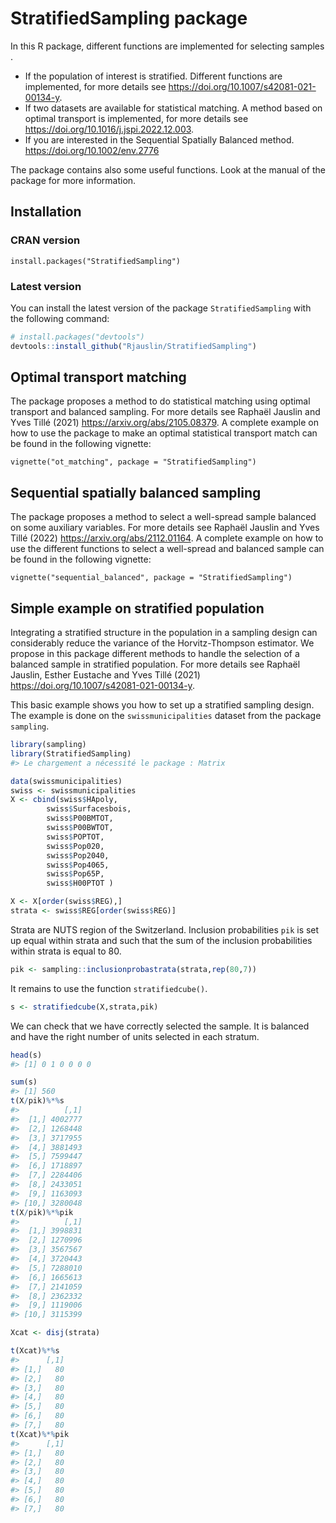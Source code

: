 
<!-- README.md is generated from README.Rmd. Please edit that file -->

# StratifiedSampling package

In this R package, different functions are implemented for selecting
samples .

- If the population of interest is stratified. Different functions are
  implemented, for more details see
  <https://doi.org/10.1007/s42081-021-00134-y>.
- If two datasets are available for statistical matching. A method based
  on optimal transport is implemented, for more details see
  <https://doi.org/10.1016/j.jspi.2022.12.003>.
- If you are interested in the Sequential Spatially Balanced method.
  <https://doi.org/10.1002/env.2776>

The package contains also some useful functions. Look at the manual of
the package for more information.

## Installation

### CRAN version

    install.packages("StratifiedSampling")

### Latest version

You can install the latest version of the package `StratifiedSampling`
with the following command:

``` r
# install.packages("devtools")
devtools::install_github("Rjauslin/StratifiedSampling")
```

## Optimal transport matching

The package proposes a method to do statistical matching using optimal
transport and balanced sampling. For more details see Raphaël Jauslin
and Yves Tillé (2021) <https://arxiv.org/abs/2105.08379>. A complete
example on how to use the package to make an optimal statistical
transport match can be found in the following vignette:

    vignette("ot_matching", package = "StratifiedSampling")

## Sequential spatially balanced sampling

The package proposes a method to select a well-spread sample balanced on
some auxiliary variables. For more details see Raphaël Jauslin and Yves
Tillé (2022) <https://arxiv.org/abs/2112.01164>. A complete example on
how to use the different functions to select a well-spread and balanced
sample can be found in the following vignette:

    vignette("sequential_balanced", package = "StratifiedSampling")

## Simple example on stratified population

Integrating a stratified structure in the population in a sampling
design can considerably reduce the variance of the Horvitz-Thompson
estimator. We propose in this package different methods to handle the
selection of a balanced sample in stratified population. For more
details see Raphaël Jauslin, Esther Eustache and Yves Tillé (2021)
<https://doi.org/10.1007/s42081-021-00134-y>.

This basic example shows you how to set up a stratified sampling design.
The example is done on the `swissmunicipalities` dataset from the
package `sampling`.

``` r
library(sampling)
library(StratifiedSampling)
#> Le chargement a nécessité le package : Matrix

data(swissmunicipalities)
swiss <- swissmunicipalities
X <- cbind(swiss$HApoly,
        swiss$Surfacesbois,
        swiss$P00BMTOT,
        swiss$P00BWTOT,
        swiss$POPTOT,
        swiss$Pop020,
        swiss$Pop2040,
        swiss$Pop4065,
        swiss$Pop65P,
        swiss$H00PTOT )

X <- X[order(swiss$REG),]
strata <- swiss$REG[order(swiss$REG)]
```

Strata are NUTS region of the Switzerland. Inclusion probabilities `pik`
is set up equal within strata and such that the sum of the inclusion
probabilities within strata is equal to 80.

``` r
pik <- sampling::inclusionprobastrata(strata,rep(80,7))
```

It remains to use the function `stratifiedcube()`.

``` r
s <- stratifiedcube(X,strata,pik)
```

We can check that we have correctly selected the sample. It is balanced
and have the right number of units selected in each stratum.

``` r
head(s)
#> [1] 0 1 0 0 0 0

sum(s)
#> [1] 560
t(X/pik)%*%s
#>          [,1]
#>  [1,] 4002777
#>  [2,] 1268448
#>  [3,] 3717955
#>  [4,] 3881493
#>  [5,] 7599447
#>  [6,] 1718897
#>  [7,] 2284406
#>  [8,] 2433051
#>  [9,] 1163093
#> [10,] 3280048
t(X/pik)%*%pik
#>          [,1]
#>  [1,] 3998831
#>  [2,] 1270996
#>  [3,] 3567567
#>  [4,] 3720443
#>  [5,] 7288010
#>  [6,] 1665613
#>  [7,] 2141059
#>  [8,] 2362332
#>  [9,] 1119006
#> [10,] 3115399

Xcat <- disj(strata)

t(Xcat)%*%s
#>      [,1]
#> [1,]   80
#> [2,]   80
#> [3,]   80
#> [4,]   80
#> [5,]   80
#> [6,]   80
#> [7,]   80
t(Xcat)%*%pik
#>      [,1]
#> [1,]   80
#> [2,]   80
#> [3,]   80
#> [4,]   80
#> [5,]   80
#> [6,]   80
#> [7,]   80
```
